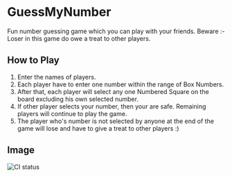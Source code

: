# GuessMyNumber
Fun number guessing game which you can play with your friends. Beware :- Loser in this game do owe a treat to other players.


## How to Play
 1) Enter the names of players.
2) Each player have to enter one number within the range of Box Numbers.
3) After that, each player will select any one Numbered Square on the board excluding his own selected number.
4) If other player selects your number, then your are safe. Remaining players will continue to play the game.
5) The player who's number is not selected by anyone at the end of the game will lose and have to give a treat to other players :)


## Image
![CI status](https://i.imgur.com/zpLumZp.png)
